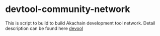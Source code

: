 # devtool-community-network
This is script to build to build Akachain development tool network. Detail description can be found here [devool](https://github.com/Akachain/devtool)

